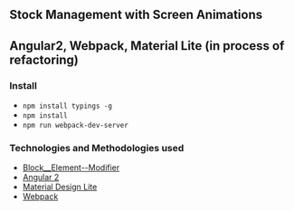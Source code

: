 ## Stock Management with Screen Animations


## Angular2, Webpack, Material Lite (in process of refactoring)

### Install

- `npm install typings -g`
- `npm install`
- `npm run webpack-dev-server`


### Technologies and Methodologies used

- [Block__Element--Modifier](https://css-tricks.com/bem-101/)
- [Angular 2](https://angular.io/)
- [Material Design Lite](http://getmdl.io/)
- [Webpack](https://webpack.github.io/docs/)
